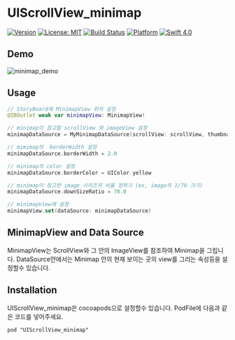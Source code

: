 # UIScrollView_minimap

[![Version](https://img.shields.io/badge/pod-0.1.0-blue.svg)](http://cocoapods.org/pods)
[![License: MIT](https://img.shields.io/badge/License-MIT-blue.svg?style=flat)](https://github.com/younatics/YNDropDownMenu/blob/master/LICENSE)
[![Build Status](https://travis-ci.org/younatics/YNDropDownMenu.svg?branch=master)](https://travis-ci.org/younatics/YNDropDownMenu)
[![Platform](https://img.shields.io/cocoapods/p/YNDropDownMenu.svg?style=flat)](http://cocoapods.org/pods)
[![Swift 4.0](https://img.shields.io/badge/Swift-4.0-%23FB613C.svg)](https://developer.apple.com/swift/)


## Demo

![minimap_demo](images/minimap_demo.gif)


## Usage

```Swift
// StoryBoard에 MinimapView 위치 설정
@IBOutlet weak var minimapView: MinimapView!

// minimap이 참고할 scrollView 와 imageView 설정
minimapDataSource = MyMinimapDataSource(scrollView: scrollView, thumbnailImage: imageView.image!)

// mimimap의  borderWidth 설정
minimapDataSource.borderWidth = 2.0

// minimap의 color 설정
minimapDataSource.borderColor = UIColor.yellow

// minimap이 참고한 image 사이즈의 비율 정하기 (ex, image의 1/70 크기)
minimapDataSource.downSizeRatio = 70.0

// minimapView에 설정
minimapView.set(dataSource: minimapDataSource)
```


## MinimapView and Data Source

MinimapView는 ScrollView와 그 안의 ImageView를 참조하여 Minimap을 그립니다. DataSource안에서는 Minimap 안의 현재 보이는 곳의 view를 그리는 속성등을 설정할수 있습니다.


## Installation

UIScrollView_minimap은 cocoapods으로 설정할수 있습니다. PodFile에 다음과 같은 코드를 넣어주세요.

```
pod "UIScrollView_minimap"
```
